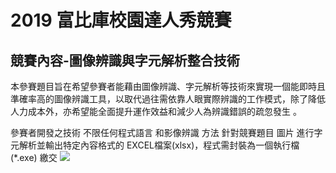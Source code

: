 # 2019 富比庫校園達人秀競賽

## 競賽內容-圖像辨識與字元解析整合技術
本參賽題目旨在希望參賽者能藉由圖像辨識、字元解析等技術來實現一個能即時且準確率高的圖像辨識工具，以取代過往需依靠人眼實際辨識的工作模式，除了降低人力成本外，亦希望能全面提升運作效益和減少人為辨識錯誤的疏忽發生 。

參賽者開發之技術 不限任何程式語言 和影像辨識 方法 針對競賽題目 圖片 進行字元解析並輸出特定內容格式的 EXCEL檔案(xlsx)，程式需封裝為一個執行檔 (*.exe) 繳交 
![](https://i.imgur.com/DlPR8ZK.png)




        